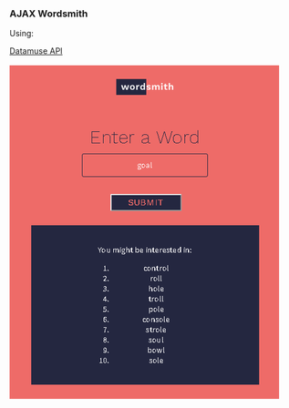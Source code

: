 <h3>AJAX Wordsmith</h3>

<p>Using:</p>
<a href="https://api.datamuse.com/">Datamuse API</a>
<br><br>
<img src="./public/pic.png">
